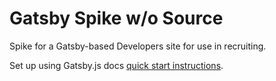 # Gatsby Spike w/o Source
Spike for a Gatsby-based Developers site for use in recruiting.

Set up using Gatsby.js docs [quick start instructions](https://www.gatsbyjs.org/docs/quick-start).

